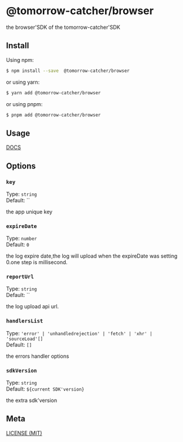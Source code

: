 # @tomorrow-catcher/browser

the browser'SDK of the tomorrow-catcher'SDK

## Install

Using npm:

```bash
$ npm install --save  @tomorrow-catcher/browser
```

or using yarn:

```bash
$ yarn add @tomorrow-catcher/browser
```

or using pnpm:

```bash
$ pnpm add @tomorrow-catcher/browser
```

## Usage

[DOCS](https://chuhingyee.github.io/tomorrow-catcher/sdks/browser.html)

## Options

### `key`

Type: `string`<br>
Default: ``

the app unique key

### `expireDate`

Type: `number`<br>
Default: `0`

the log expire date,the log will upload when the expireDate was setting 0.one step is millisecond.

### `reportUrl`

Type: `string`<br>
Default: ``

the log upload api url.

### `handlersList`

Type: `'error' | 'unhandledrejection' | 'fetch' | 'xhr' | 'sourceLoad'[]`<br>
Default: `[]`

the errors handler options

### `sdkVersion`

Type: `string`<br>
Default: `${current SDK'version}`

the extra sdk'version

## Meta

[LICENSE (MIT)](/LICENSE)
